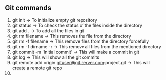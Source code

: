 Git commands
---------------------------------------
1.  git init   -> To initialize empty git repository
2.  git status    -> To check the status of the files inside the directory
3.  git add .      -> To add all the files in git
4.  git rm filename    -> This removes the file from the directory
5.  git rm -f filename    -> This remove files from the directory forcefully
6.  git rm -f dirname -r   -> This remove all files from the mentioned directory
7.  git commit -m 'Initial commit'    -> This will make a commit in git
8.  git log  -> This will show all the git commits
9.  git remote add origin gituser@git.server.com:project.git   -> This will create a remote git repo
10. 
